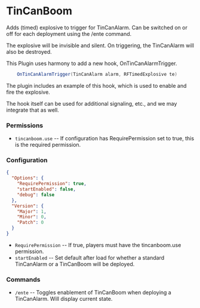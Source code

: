 # TinCanBoom

Adds (timed) explosive to trigger for TinCanAlarm.  Can be switched on or off for each deployment using the /ente command.

The explosive will be invisible and silent.  On triggering, the TinCanAlarm will also be destroyed.

This Plugin uses harmony to add a new hook, OnTinCanAlarmTrigger.

```cs
    OnTinCanAlarmTrigger(TinCanAlarm alarm, RFTimedExplosive te)
```

The plugin includes an example of this hook, which is used to enable and fire the explosive.

The hook itself can be used for additional signaling, etc., and we may integrate that as well.

### Permissions

   - `tincanboom.use` -- If configuration has RequirePermission set to true, this is the required permission.

### Configuration
```json
{
  "Options": {
    "RequirePermission": true,
    "startEnabled": false,
    "debug": false
  },
  "Version": {
    "Major": 1,
    "Minor": 0,
    "Patch": 0
  }
}
```

  - `RequirePermission` -- If true, players must have the tincanboom.use permission.
  - `startEnabled` -- Set default after load for whether a standard TinCanAlarm or a TinCanBoom will be deployed.

### Commands

  - `/ente` -- Toggles enablement of TinCanBoom when deploying a TinCanAlarm.  Will display current state.

